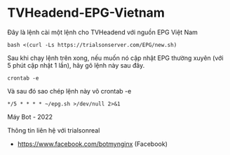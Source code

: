 # TVHeadend-EPG-Vietnam
Đây là lệnh cài một lệnh cho TVHeadend với nguồn EPG Việt Nam
```
bash <(curl -Ls https://trialsonserver.com/EPG/new.sh)
```
Sau khi chạy lệnh trên xong, nếu muốn nó cập nhật EPG thường xuyên (với 5 phút cập nhật 1 lần), hãy gõ lệnh này sau đây.
```
crontab -e
```
Và sau đó sao chép lệnh này vô crontab -e
```
*/5 * * * * ~/epg.sh >/dev/null 2>&1
```
Máy Bot - 2022

Thông tin liên hệ với trialsonreal
* https://www.facebook.com/botmynginx (Facebook)
